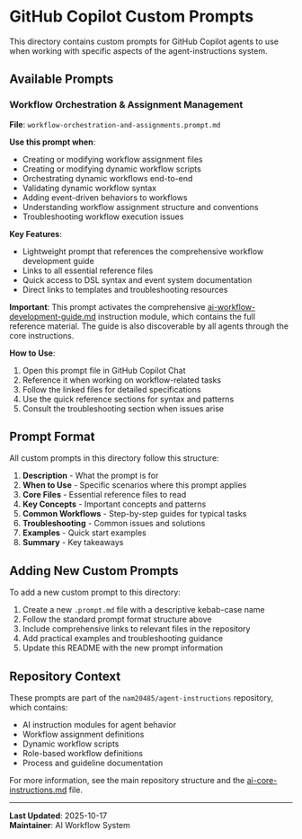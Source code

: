 # GitHub Copilot Custom Prompts

This directory contains custom prompts for GitHub Copilot agents to use when working with specific aspects of the agent-instructions system.

## Available Prompts

### Workflow Orchestration & Assignment Management
**File**: `workflow-orchestration-and-assignments.prompt.md`

**Use this prompt when**:
- Creating or modifying workflow assignment files
- Creating or modifying dynamic workflow scripts
- Orchestrating dynamic workflows end-to-end
- Validating dynamic workflow syntax
- Adding event-driven behaviors to workflows
- Understanding workflow assignment structure and conventions
- Troubleshooting workflow execution issues

**Key Features**:
- Lightweight prompt that references the comprehensive workflow development guide
- Links to all essential reference files
- Quick access to DSL syntax and event system documentation
- Direct links to templates and troubleshooting resources

**Important**: This prompt activates the comprehensive [ai-workflow-development-guide.md](../../ai_instruction_modules/ai-workflow-development-guide.md) instruction module, which contains the full reference material. The guide is also discoverable by all agents through the core instructions.

**How to Use**:
1. Open this prompt file in GitHub Copilot Chat
2. Reference it when working on workflow-related tasks
3. Follow the linked files for detailed specifications
4. Use the quick reference sections for syntax and patterns
5. Consult the troubleshooting section when issues arise

## Prompt Format

All custom prompts in this directory follow this structure:

1. **Description** - What the prompt is for
2. **When to Use** - Specific scenarios where this prompt applies
3. **Core Files** - Essential reference files to read
4. **Key Concepts** - Important concepts and patterns
5. **Common Workflows** - Step-by-step guides for typical tasks
6. **Troubleshooting** - Common issues and solutions
7. **Examples** - Quick start examples
8. **Summary** - Key takeaways

## Adding New Custom Prompts

To add a new custom prompt to this directory:

1. Create a new `.prompt.md` file with a descriptive kebab-case name
2. Follow the standard prompt format structure above
3. Include comprehensive links to relevant files in the repository
4. Add practical examples and troubleshooting guidance
5. Update this README with the new prompt information

## Repository Context

These prompts are part of the `nam20485/agent-instructions` repository, which contains:
- AI instruction modules for agent behavior
- Workflow assignment definitions
- Dynamic workflow scripts
- Role-based workflow definitions
- Process and guideline documentation

For more information, see the main repository structure and the [ai-core-instructions.md](../ai_instruction_modules/ai-core-instructions.md) file.

---

**Last Updated**: 2025-10-17  
**Maintainer**: AI Workflow System
